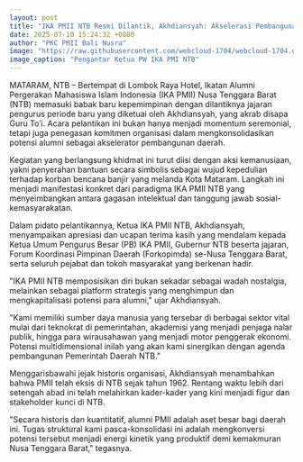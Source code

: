 ```yaml
---
layout: post
title: "IKA PMII NTB Resmi Dilantik, Akhdiansyah: Akselerasi Pembangunan NTB Melalui Sinergi Strategis"
date: 2025-07-10 15:24:32 +0800
author: "PKC PMII Bali Nusra"
image: "https://raw.githubusercontent.com/webcloud-1704/webcloud-1704.github.io/main/assets/rilis/ika-pmii-ntb-resmi-dilantik-akhdiansyah-akselerasi-pembangunan-ntb-melalui-sinergi-strategis.png"
image_caption: "Pengantar Ketua PW IKA PMI NTB"
---
```


MATARAM, NTB – Bertempat di Lombok Raya Hotel, Ikatan Alumni Pergerakan Mahasiswa Islam Indonesia (IKA PMII) Nusa Tenggara Barat (NTB) memasuki babak baru kepemimpinan dengan dilantiknya jajaran pengurus periode baru yang diketuai oleh Akhdiansyah, yang akrab disapa Guru To’i. Acara pelantikan ini bukan hanya menjadi momentum seremonial, tetapi juga penegasan komitmen organisasi dalam mengkonsolidasikan potensi alumni sebagai akselerator pembangunan daerah.

Kegiatan yang berlangsung khidmat ini turut diisi dengan aksi kemanusiaan, yakni penyerahan bantuan secara simbolis sebagai wujud kepedulian terhadap korban bencana banjir yang melanda Kota Mataram. Langkah ini menjadi manifestasi konkret dari paradigma IKA PMII NTB yang menyeimbangkan antara gagasan intelektual dan tanggung jawab sosial-kemasyarakatan.

Dalam pidato pelantikannya, Ketua IKA PMII NTB, Akhdiansyah, menyampaikan apresiasi dan ucapan terima kasih yang mendalam kepada Ketua Umum Pengurus Besar (PB) IKA PMII, Gubernur NTB beserta jajaran, Forum Koordinasi Pimpinan Daerah (Forkopimda) se-Nusa Tenggara Barat, serta seluruh pejabat dan tokoh masyarakat yang berkenan hadir.

"IKA PMII NTB memposisikan diri bukan sekadar sebagai wadah nostalgia, melainkan sebagai platform strategis yang menghimpun dan mengkapitalisasi potensi para alumni," ujar Akhdiansyah.

"Kami memiliki sumber daya manusia yang tersebar di berbagai sektor vital mulai dari teknokrat di pemerintahan, akademisi yang menjadi penjaga nalar publik, hingga para wirausahawan yang menjadi motor penggerak ekonomi. Potensi multidimensional inilah yang akan kami sinergikan dengan agenda pembangunan Pemerintah Daerah NTB."

Menggarisbawahi jejak historis organisasi, Akhdiansyah menambahkan bahwa PMII telah eksis di NTB sejak tahun 1962. Rentang waktu lebih dari setengah abad ini telah melahirkan kader-kader yang kini menjadi figur dan stakeholder kunci di NTB.

"Secara historis dan kuantitatif, alumni PMII adalah aset besar bagi daerah ini. Tugas struktural kami pasca-konsolidasi ini adalah mengkonversi potensi tersebut menjadi energi kinetik yang produktif demi kemakmuran Nusa Tenggara Barat," tegasnya.
